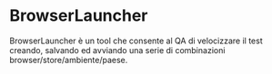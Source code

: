 # BrowserLauncher

BrowserLauncher è un tool che consente al QA di velocizzare il test creando, salvando ed avviando una serie di combinazioni browser/store/ambiente/paese.
